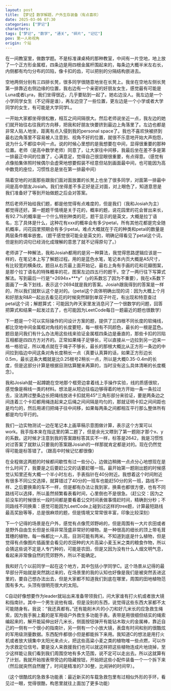 ```yaml
---
layout: post
title: 【梦记】数学解题，户外生存装备（有点喜欢）
date: 2025-03-06 07:30
categories: ["梦记"]
characters: 
tags: ["梦记", "数学", "通关", "碎片", "记忆"]
pov: 第一人称视角
origin: 个站
---
```


在一间教室里，做数学题。不是标准课桌椅的那种教室，中间有一片空地，地上放了一个正方形金属框，四条边是用四根金属杆围起来的，每条边大概半米左右长，内侧都有均匀分布的凹陷，像卡扣的齿，可以把别的分隔结构嵌进去。

空地两侧分别有三四排长凳，很多同学很随意地坐在长凳上。我坐在空地左侧长凳第一排靠近右侧边缘的位置，我右边有一个亲密的好朋友女生，感觉最有可能是Luna或者Lyra，我们坐得很近，几乎要贴到一起了。她右边没人。我左边是一个小学同学女生（不记得是谁），再左边空了一些位置，更左边是一个小学或者大学同学的女生，有可能是大学同学L。

一开始大家都坐得很松散，相互之间间隔很大。然后老师说坐近一点，我左边的她们就开始往右往我的方向移，把我和好朋友快要挤到最边上角落里了。左边也都是非常人贴人地坐，距离有点入侵到我的personal space了。我也不喜欢快被挤到最右边角落里不容易被人注意到、视角不好的位置，就很不乐意地开始大声抱怨，说为什么不都往中间一点。说的时候心里想的是我想要在中间，显得很重要的那种位置。老师（是高中数学老师）同意了，让大家往中间移，我最后坐在差不多是第一排最正中间的位置了，心满意足，觉得自己很显眼很重要，有点得意。（感觉有点像拍集体照时候偶尔会虚荣地想要假装不经意但站到画面最中间，也可能因为高中数竞的座位，习惯性总是坐在第一排最中间）

隔着空地的对面那些跟我们面对面放置的长凳上也坐了很多同学，对面第一排最中间是高中朋友Josiah。我们坐得差不多正好是正对面，对上眼色了，知道意思是我们准备好了等到开始做题之后会对答案。

然后老师开始给我们题，都是他觉得有点难度的，但是我们（我和Josiah为主）都觉得还好。第一题题干情境是关于花的，概率的题，说花园里的花会冒出来长，有92.7%的概率是一个什么特别种类的花，题干显示的是英文，大概是拉丁语名，忘了具体是什么，这种花有xxx的概率会有多少petal，所有其他花都是完全随机概率，问花园里预期会有多少petal。难点大概就在于花的种类和petal的数量是两层条件概率嵌套。（题干感觉很可能全是英文的，明确记得看见了petal这个词，但是别的词句已经消化成理解的意思了就不记得原句了。）

老师讲了一种解法，我和Josiah都用的是另一种算法，我觉得思路逻辑应该是一样的，在笔记本上写了解题过程。用的是蓝色水笔，笔记本内页大概是A5尺寸，有比较宽的横条纹。题目从右页最上面开始记，最右上角有手画的花和花瓣图案，是那个拉丁语名的特殊概率的花，图案左边四五行的题干。空了一两行往下写算式解法。写到最后一行是“=2694x+***y”（y的系数忘了因为不重要），我在x系数下面画了一条下划线，表示这个2694就是我的答案。Josiah跟我得到的答案是一样的，所以我们就默认这个是对的。（petal这个具体明确出现的词：因为大概上个月和好朋友R&R一起出去看见花的时候突然聊到单双子叶花，有出现和特意查过petal这个词；解题算式：可能因为昨天家里发消息问了一个很数学的问题，回答把算式和结果一起发过去了，也可能因为LeetCode每日一题最近的题也很数学）

下一题是一个可以实际操作的问设计方案的题，提供了三四根不同长度的软绳线，都比空地中间金属框对角线的长度要短，每一根有不同颜色，最长的一根是蓝色。题目是问我们有什么办法用这些线来验证金属框四条边是垂直的，那些卡扣的凹陷互相都是四四方方对齐的。正常如果绳子足够长，可以直接从一边拉到另一边来一格一格验证，所以难点就在于绳子不够长，最长的那根大概比从正方形一条边的中间拉到临边中间这条对角长度稍长一点（真要认真算的话，如果正方形边长0.5m，最长这条大概就是比0.25根号2稍长一点，所以是大概0.35-0.4m的长度，但是这部分计算是根据目测估算醒来再算的，当时没有这么具体清晰的长度概念）。

我和Josiah就一起蹲跪在空地那个框旁边拿着线上手操作实验，线的质感很软，感觉像是棉线一类的材料。想法是从短边往临边够得着的地方开始一条一条拉过去，没法跨过整条边长把绳线放进卡扣就用45°三角形部分来验证，要是两条边之间连着三个卡扣都用绳连起来之后绳之间间隔是均匀的，那就证明卡扣之间间距也是均匀的，然后用递归把绳子往中间移，如果每两条之间都相互平行那么整体所有都是均匀平行的。

我们一边实物测试一边在笔记本上画草稿示意图做计算，表示这个方案可以work。我手指本来在指这里的第二题了，但是余光又瞟到了第一题刚才那个x、y的系数。这时候才注意到我的答案跟标答其实不一样，标答是2642，我是习惯性对过答案了就默认只要我的答案跟Josiah的一样那就肯定都是对的。现在仍然觉得可能是标答错了。（跟高中时候记忆都很像）

在全程做这两题的时候都间歇性有过一些分心，边做边稍微一点点分心地想现在是什么时间了，我要是之后要赶公交的话要赶哪一班。最开始第一题刚出题的时候感觉认知里还有大概一个半小时左右，手表指针在40分附近。我想着这个时间附近有很多不同公交选择，就算错过了40分的一班车也能赶50分的另一班，路线不一样、之后要换乘的车不一样，但是都有办法让我到家，换乘也都很方便，也有不同路线可以选择，所以虽然频繁看表看时间，心里倒也不是很急。（赶公交：因为之前没车的时候很长一段时间都是要看着公交时间表做事情赶时间，精确到分秒；不同路线不同换乘：感觉可能因为LeetCode上碰到过这样的tree题，计算最短路线最高奖励等等，总是很麻烦的题，但是情境又常常很丰富，印象比较深刻）

下一个记得的场景是在户外，感觉有点像荒郊野岭的，但是周围有一大片农田或者是野外自由生长但是长得非常茂盛非常好的植物。是一种很高的细长的顶上带毛茸茸穗的植物，每一株都比一人高，目测可能有两米。不知道到底是什么植物，但是觉得有点像图片插画里会看见的农田种的大片高粱小麦玉米之类的粮食作物，所以会猜这些说不定是人专门种的，可能是农田，但是又因为没有什么人烟文明气息，看起来非常像自然的荒郊野外，所以不能确定。

我和好几个以前同学一起在这个地方，其中包括小学同学C。这个场景从记得的最早部分开始就是突然跳过来的，在场景里的我的认知也好像是我们是被突然丢进这里的，要自己想办法出去，但是大家都不知道我们到底在哪里，周围的田地植物范围有多大。头顶有很明亮很大的太阳。

C自动好像想要作为leader就站出来准备带领我们，问大家谁有打火机或者放大镜和指南针。其中一个男生说他有烟，但是没别的东西，说觉得这些东西大家都不太可能随身有。我说：“我还真都有。”还有能削木片的小刀和好几米长的应急救生绳索，因为我手腕上戴的是军用级户外救生多功能手表。表带是用很细但结实的绳索编起来的，解开能延伸出好几米长，侧面按钮弹开有能钻木取火的金属棒，靠近自己的一侧有一个很小的指南针，另一侧有一个小放大镜，表盘有时间和别的很酷炫的军用级测量数据。东西配件都很小但是都能拆下来用。我知道C的想法是用打火机或者放大镜集中太阳光来点火，把这些高粱小麦之类的植物堆一些点燃，可以作为求救定位信号。要是没人来救援我们也可以就这样把这些植物连成片地烧掉，至少这样能让我们看到我们周围空地有多大范围，说不定可以走出去。所以这就算有了计划，我就开始按表带旁边的隐藏按钮，开始把这些小配件装备一个一个拆下来（然后就突然自然醒了，时间是精准的7:30整，比闹钟的时间早）。

（这个很酷炫的急救多功能表：最近新买的车载急救包里有过相似外形的手环，看见过一眼，觉得很酷，构思里就往上面加了更多功能）
